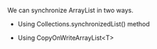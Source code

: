 We can synchronize ArrayList in two ways.

- Using Collections.synchronizedList() method

- Using CopyOnWriteArrayList\<T\>